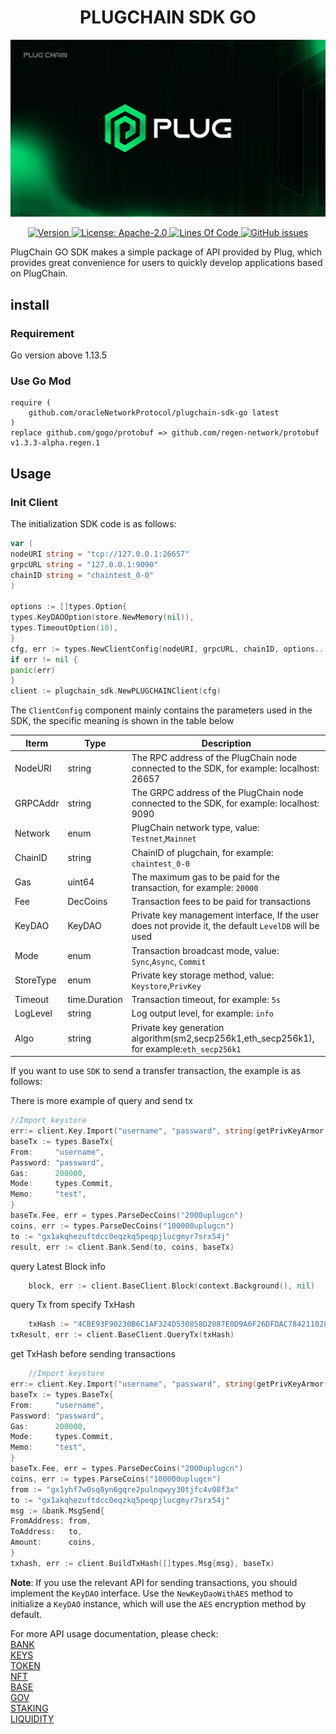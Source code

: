 <div align="center">
  <h1>PLUGCHAIN SDK GO</h1>
</div>

![banner](client/images/logo.jpg)
<div align="center">
  <a href="https://github.com/oracleNetworkProtocol/plugchain-sdk-go/releases/tag/latest">
    <img alt="Version" src="https://img.shields.io/github/v/tag/oracleNetworkProtocol/plugchain-sdk-go.svg?sort=semver" />
  </a>
  <a href="https://github.com/oracleNetworkProtocol/plugchain-sdk-go/blob/master/LICENSE">
    <img alt="License: Apache-2.0" src="https://img.shields.io/github/license/oracleNetworkProtocol/plugchain-sdk-go.svg" />
  </a>
   <a href="https://github.com/oracleNetworkProtocol/plugchain-sdk-go">
    <img alt="Lines Of Code" src="https://tokei.rs/b1/github/oracleNetworkProtocol/plugchain-sdk-go" />
    </a>
    <a href="https://github.com/oracleNetworkProtocol/plugchain-sdk-go/issues">
    <img alt="GitHub issues" src="https://img.shields.io/github/issues/oracleNetworkProtocol/plugchain-sdk-go">
    </a>
</div>

PlugChain GO SDK makes a simple package of API provided by Plug, which provides great convenience for users to quickly
develop applications based on PlugChain.

## install

### Requirement

Go version above 1.13.5

### Use Go Mod

```text
require (
    github.com/oracleNetworkProtocol/plugchain-sdk-go latest
)
replace github.com/gogo/protobuf => github.com/regen-network/protobuf v1.3.3-alpha.regen.1
```

## Usage

### Init Client

The initialization SDK code is as follows:

```go
var (
nodeURI string = "tcp://127.0.0.1:26657"
grpcURL string = "127.0.0.1:9090"
chainID string = "chaintest_0-0"
)

options := []types.Option{
types.KeyDAOOption(store.NewMemory(nil)),
types.TimeoutOption(10),
}
cfg, err := types.NewClientConfig(nodeURI, grpcURL, chainID, options...)
if err != nil {
panic(err)
}
client := plugchain_sdk.NewPLUGCHAINClient(cfg)
```

The `ClientConfig` component mainly contains the parameters used in the SDK, the specific meaning is shown in the table
below

| Iterm     | Type          | Description                                                                                           |
|-----------|---------------|-------------------------------------------------------------------------------------------------------|
| NodeURI   | string        | The RPC address of the PlugChain node connected to the SDK, for example: localhost: 26657             |
| GRPCAddr  | string        | The GRPC address of the PlugChain node connected to the SDK, for example: localhost: 9090             |
| Network   | enum          | PlugChain network type, value: `Testnet`,`Mainnet`                                                    |
| ChainID   | string        | ChainID of plugchain, for example: `chaintest_0-0`                                                    |
| Gas       | uint64        | The maximum gas to be paid for the transaction, for example: `20000`                                  |
| Fee       | DecCoins      | Transaction fees to be paid for transactions                                                          |
| KeyDAO    | KeyDAO        | Private key management interface, If the user does not provide it, the default `LevelDB` will be used |
| Mode      | enum          | Transaction broadcast mode, value: `Sync`,`Async`, `Commit`                                           |
| StoreType | enum          | Private key storage method, value: `Keystore`,`PrivKey`                                               |
| Timeout   | time.Duration | Transaction timeout, for example: `5s`                                                                |
| LogLevel  | string        | Log output level, for example: `info`                                                                 |
| Algo      | string        | Private key generation algorithm(sm2,secp256k1,eth_secp256k1), for example:`eth_secp256k1`            |

If you want to use `SDK` to send a transfer transaction, the example is as follows:

There is more example of query and send tx

```go
//Import keystore
err:= client.Key.Import("username", "passward", string(getPrivKeyArmor()))
baseTx := types.BaseTx{
From:     "username",
Password: "passward",
Gas:      200000,
Mode:     types.Commit,
Memo:     "test",
}
baseTx.Fee, err = types.ParseDecCoins("2000uplugcn")
coins, err := types.ParseDecCoins("100000uplugcn")
to := "gx1akqhezuftdcc0eqzkq5peqpjlucgmyr7srx54j"
result, err := client.Bank.Send(to, coins, baseTx)
```

query Latest Block info

```go
    block, err := client.BaseClient.Block(context.Background(), nil)
```

query Tx from specify TxHash

```go
    txHash := "4CBE93F90230B6C1AF324D530858D2087E0D9A6F26DFDAC7842110284AF5728D"
txResult, err := client.BaseClient.QueryTx(txHash)
```

get TxHash before sending transactions

```go
    //Import keystore
err:= client.Key.Import("username", "passward", string(getPrivKeyArmor()))
baseTx := types.BaseTx{
From:     "username",
Password: "passward",
Gas:      200000,
Mode:     types.Commit,
Memo:     "test",
}
baseTx.Fee, err = types.ParseDecCoins("2000uplugcn")
coins, err := types.ParseCoins("100000uplugcn")
from := "gx1yhf7w0sq8yn6gqre2pulnqwyy30tjfc4v08f3x"
to := "gx1akqhezuftdcc0eqzkq5peqpjlucgmyr7srx54j"
msg := &bank.MsgSend{
FromAddress: from,
ToAddress:   to,
Amount:      coins,
}
txhash, err := client.BuildTxHash([]types.Msg{msg}, baseTx)
```

**Note**: If you use the relevant API for sending transactions, you should implement the `KeyDAO` interface. Use
the `NewKeyDaoWithAES` method to initialize a `KeyDAO` instance, which will use the `AES` encryption method by default.

For more API usage documentation, please check:<br/>
[BANK](modules/bank/bank.md)<br/>
[KEYS](modules/keys/keys.md)<br/>
[TOKEN](modules/token/token.md)<br/>
[NFT](modules/nft/nft.md)<br/>
[BASE](modules/auth/base.md)<br/>
[GOV](modules/gov/gov.md)<br/>
[STAKING](modules/staking/staking.md)<br/>
[LIQUIDITY](modules/coinswap/coinswap.md)<br/>